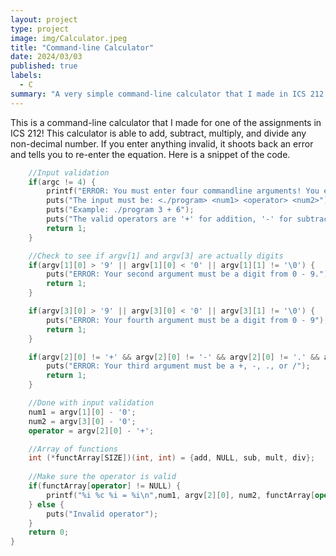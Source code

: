 ```yaml
---
layout: project
type: project
image: img/Calculator.jpeg
title: "Command-line Calculator"
date: 2024/03/03
published: true
labels:
  - C
summary: "A very simple command-line calculator that I made in ICS 212."
---
```


This is a command-line calculator that I made for one of the assignments in ICS 212! This calculator is able to add, subtract, multiply, and divide any non-decimal number. If you enter anything invalid, it shoots back an error and tells you to re-enter the equation. Here is a snippet of the code.

```cpp
    //Input validation
    if(argc != 4) {
        printf("ERROR: You must enter four commandline arguments! You entered %i.\n", argc);
        puts("The input must be: <./program> <num1> <operator> <num2>");
        puts("Example: ./program 3 + 6");
        puts("The valid operators are '+' for addition, '-' for subtraction, '.' for multiplication, or '/' for  division.");
        return 1;
    }

    //Check to see if argv[1] and argv[3] are actually digits
    if(argv[1][0] > '9' || argv[1][0] < '0' || argv[1][1] != '\0') {
        puts("ERROR: Your second argument must be a digit from 0 - 9.");
        return 1;
    }

    if(argv[3][0] > '9' || argv[3][0] < '0' || argv[3][1] != '\0') {
        puts("ERROR: Your fourth argument must be a digit from 0 - 9");
        return 1;
    }

    if(argv[2][0] != '+' && argv[2][0] != '-' && argv[2][0] != '.' && argv[2][0] != '/' || argv[2][1] != '\0') {
        puts("ERROR: Your third argument must be a +, -, ., or /");
        return 1;
    }

    //Done with input validation
    num1 = argv[1][0] - '0';
    num2 = argv[3][0] - '0';
    operator = argv[2][0] - '+';

    //Array of functions
    int (*functArray[SIZE])(int, int) = {add, NULL, sub, mult, div};
 
    //Make sure the operator is valid
    if(functArray[operator] != NULL) {
        printf("%i %c %i = %i\n",num1, argv[2][0], num2, functArray[operator](num1, num2));
    } else {
        puts("Invalid operator");
    }    
    return 0;
}
```
